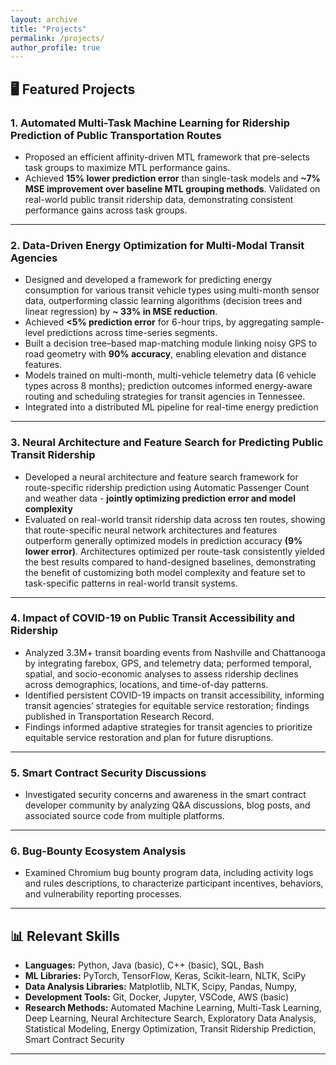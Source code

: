 ```yaml
---
layout: archive
title: "Projects"
permalink: /projects/
author_profile: true
---
```


## 🖥️ Featured Projects

### 1. **Automated Multi-Task Machine Learning for Ridership Prediction of Public Transportation Routes**

[//]: # (- **Overview:** )
- Proposed an efficient affinity-driven MTL framework that pre-selects task groups to maximize MTL performance gains. 
- Achieved **15% lower prediction error** than single-task models and **~7% MSE improvement over baseline MTL grouping methods**. Validated on real-world public transit ridership data, demonstrating consistent performance gains across task groups.

[//]: # (- **Skills:** Python, Tensorflow, Keras, Numpy, Scipy, Scikit-learn)

---

### 2. **Data-Driven Energy Optimization for Multi-Modal Transit Agencies**

[//]: # (- **Overview:** )

[//]: # (  - Designed a predictive framework for optimizing energy consumption across various transit vehicle types. This system minimizes fuel and electricity use while enabling optimal vehicle-to-trip assignments and charging schedules.)
- Designed and developed a framework for predicting energy consumption for various transit vehicle types using multi-month sensor data, outperforming classic learning algorithms (decision trees and linear regression) by **~ 33% in MSE reduction**. 
- Achieved **<5% prediction error** for 6-hour trips, by aggregating sample-level predictions across time-series segments. 
- Built a decision tree–based map-matching module linking noisy GPS to road geometry with **90% accuracy**, enabling elevation and distance features. 
- Models trained on multi-month, multi-vehicle telemetry data (6 vehicle types across 8 months); prediction outcomes informed energy-aware routing and scheduling strategies for transit agencies in Tennessee. 
- Integrated into a distributed ML pipeline for real-time energy prediction

[//]: # (- **Skills:** Python, Tensorflow, Keras, Numpy, Scikit-learn)

---

### 3. **Neural Architecture and Feature Search for Predicting Public Transit Ridership**

[//]: # (- **Overview:**)
- Developed a neural architecture and feature search framework for route-specific ridership prediction using Automatic Passenger Count and weather data - **jointly optimizing prediction error and model complexity** 
- Evaluated on real-world transit ridership data across ten routes, showing that route-specific neural network architectures and features outperform generally optimized models in prediction accuracy **(9% lower error)**. Architectures optimized per route-task consistently yielded the best results compared to hand-designed baselines, demonstrating the benefit of customizing both model complexity and feature set to task-specific patterns in real-world transit systems. 

[//]: # (- **Skills:** Python, Tensorflow, Keras, Numpy, Scikit-learn)

---

### 4. **Impact of COVID-19 on Public Transit Accessibility and Ridership**

[//]: # (- **Overview:**)
- Analyzed 3.3M+ transit boarding events from Nashville and Chattanooga by integrating farebox, GPS, and telemetry data; performed temporal, spatial, and socio-economic analyses to assess ridership declines across demographics, locations, and time-of-day patterns. 
- Identified persistent COVID-19 impacts on transit accessibility, informing transit agencies’ strategies for equitable service restoration; findings published in Transportation Research Record. 
- Findings informed adaptive strategies for transit agencies to prioritize equitable service restoration and plan for future disruptions.

[//]: # (- **Skills:** Python, Tensorflow, Keras, Numpy, Scikit-learn)

---

### 5. **Smart Contract Security Discussions**
- Investigated security concerns and awareness in the smart contract developer community by analyzing Q&A discussions, blog posts, and associated source code from multiple platforms.

[//]: # (- **Skills:** Python, NLTK, Matplotlib, Numpy)

---

### 6. **Bug-Bounty Ecosystem Analysis**
- Examined Chromium bug bounty program data, including activity logs and rules descriptions, to characterize participant incentives, behaviors, and vulnerability reporting processes. 

[//]: # (- **Skills:** Python, NLTK, Matplotlib, Numpy, Pandas, Sci-Kit Learn)

---

[//]: # ()
[//]: # (## 👨‍🔬 Research Experience)

[//]: # ()
[//]: # (**Graduate Research Assistant**  )

[//]: # (Resilient Networks and Systems Lab, University of Houston  )

[//]: # (*Jan 2019 - Jul 2022*  )

[//]: # ()
[//]: # (- Led multiple DOE and NSF-funded projects, designing machine learning frameworks for diverse domains.)

[//]: # (- Focused on solving real-world problems, significantly enhancing computational task efficiency and accuracy.)

[//]: # ()
[//]: # (---)

## 📊 Relevant Skills

[//]: # (- **Programming & ML Frameworks:** Python, Tensorflow, Keras, Numpy, Scikit-learn  )

- **Languages:** Python, Java (basic), C++ (basic), SQL, Bash 
- **ML Libraries:** PyTorch, TensorFlow, Keras, Scikit-learn, NLTK, SciPy 
- **Data Analysis Libraries:** Matplotlib, NLTK, Scipy, Pandas, Numpy,  
- **Development Tools:** Git, Docker, Jupyter, VSCode, AWS (basic)
- **Research Methods:** Automated Machine Learning, Multi-Task Learning, Deep Learning, Neural Architecture Search, Exploratory Data Analysis, Statistical Modeling, Energy Optimization, Transit Ridership Prediction, Smart Contract Security  

---

[//]: # (## 📬 Contact Me)

[//]: # (Feel free to reach out through [GitHub Issues]&#40;https://github.com/your-username/your-repo/issues&#41; or connect via [LinkedIn]&#40;https://linkedin.com/in/your-profile&#41;. Let’s collaborate!)
